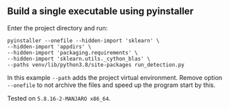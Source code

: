 ## Build a single executable using pyinstaller
Enter the project directory and run:
```
pyinstaller --onefile --hidden-import 'sklearn' \
--hidden-import 'appdirs' \
--hidden-import 'packaging.requirements' \
--hidden-import 'sklearn.utils._cython_blas' \
--paths venv/lib/python3.8/site-packages run_detection.py
```
In this example `--path` adds the project virtual environment.
Remove option `--onefile` to not archive the files and speed up the program start by this.

Tested on `5.8.16-2-MANJARO x86_64`.